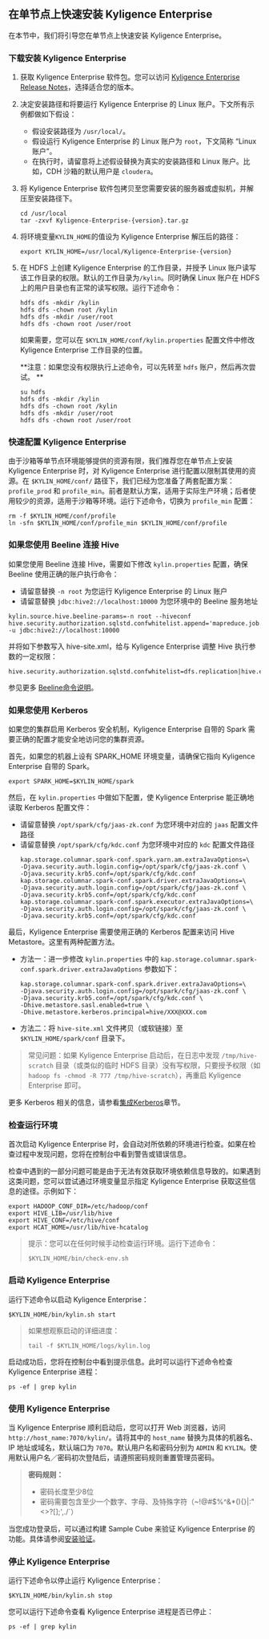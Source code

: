 ## 在单节点上快速安装 Kyligence Enterprise

在本节中，我们将引导您在单节点上快速安装 Kyligence Enterprise。

### 下载安装 Kyligence Enterprise

1. 获取 Kyligence Enterprise 软件包。您可以访问 [Kyligence Enterprise Release Notes](../../release/README.md)，选择适合您的版本。

2. 决定安装路径和将要运行 Kyligence Enterprise 的 Linux 账户。下文所有示例都做如下假设：
   - 假设安装路径为 `/usr/local/`。
   - 假设运行 Kyligence Enterprise 的 Linux 账户为 `root`，下文简称 “Linux 账户”。
   - 在执行时，请留意将上述假设替换为真实的安装路径和 Linux 账户。比如，CDH 沙箱的默认用户是 `cloudera`。

3. 将 Kyligence Enterprise 软件包拷贝至您需要安装的服务器或虚拟机，并解压至安装路径下。
   ```shell
   cd /usr/local
   tar -zxvf Kyligence-Enterprise-{version}.tar.gz
   ```

4. 将环境变量`KYLIN_HOME`的值设为 Kyligence Enterprise 解压后的路径：
   ```shell
   export KYLIN_HOME=/usr/local/Kyligence-Enterprise-{version}
   ```

5. 在 HDFS 上创建 Kyligence Enterprise 的工作目录，并授予 Linux 账户读写该工作目录的权限。默认的工作目录为`/kylin`。同时确保 Linux 账户在 HDFS 上的用户目录也有正常的读写权限。运行下述命令：

   ```shell
   hdfs dfs -mkdir /kylin
   hdfs dfs -chown root /kylin
   hdfs dfs -mkdir /user/root
   hdfs dfs -chown root /user/root
   ```

   如果需要，您可以在 `$KYLIN_HOME/conf/kylin.properties` 配置文件中修改 Kyligence Enterprise 工作目录的位置。

   **注意：如果您没有权限执行上述命令，可以先转至 `hdfs` 账户，然后再次尝试。 **

   ```shell
   su hdfs
   hdfs dfs -mkdir /kylin
   hdfs dfs -chown root /kylin
   hdfs dfs -mkdir /user/root
   hdfs dfs -chown root /user/root
   ```

### 快速配置 Kyligence Enterprise

由于沙箱等单节点环境能够提供的资源有限，我们推荐您在单节点上安装 Kyligence Enterprise 时，对 Kyligence Enterprise 进行配置以限制其使用的资源。在 `$KYLIN_HOME/conf/` 路径下，我们已经为您准备了两套配置方案：`profile_prod` 和 `profile_min`。前者是默认方案，适用于实际生产环境；后者使用较少的资源，适用于沙箱等环境。运行下述命令，切换为 `profile_min` 配置：

```shell
rm -f $KYLIN_HOME/conf/profile
ln -sfn $KYLIN_HOME/conf/profile_min $KYLIN_HOME/conf/profile
```

### 如果您使用 Beeline 连接 Hive
如果您使用 Beeline 连接 Hive，需要如下修改 `kylin.properties` 配置，确保 Beeline 使用正确的账户执行命令：

- 请留意替换 `-n root` 为您运行 Kyligence Enterprise 的 Linux 账户
- 请留意替换 `jdbc:hive2://localhost:10000` 为您环境中的 Beeline 服务地址

```properties
kylin.source.hive.beeline-params=-n root --hiveconf
hive.security.authorization.sqlstd.confwhitelist.append='mapreduce.job.*|dfs.*' -u jdbc:hive2://localhost:10000
```
并将如下参数写入 hive-site.xml，给与 Kyligence Enterprise 调整 Hive 执行参数的一定权限：

```properties
hive.security.authorization.sqlstd.confwhitelist=dfs.replication|hive.exec.compress.output|hive.auto.convert.join.noconditionaltask.*|mapred.output.compression.type|mapreduce.job.split.metainfo.maxsize
```
参见更多 [Beeline命令说明](https://cwiki.apache.org/confluence/display/Hive/HiveServer2+Clients#HiveServer2Clients-BeelineCommandOptions)。

### 如果您使用 Kerberos

如果您的集群启用 Kerberos 安全机制，Kyligence Enterprise 自带的 Spark 需要正确的配置才能安全地访问您的集群资源。

首先，如果您的机器上设有 SPARK_HOME 环境变量，请确保它指向 Kyligence Enterprise 自带的 Spark。
   ```shell
   export SPARK_HOME=$KYLIN_HOME/spark
   ```

然后，在 `kylin.properties` 中做如下配置，使 Kyligence Enterprise 能正确地读取 Kerberos 配置文件：

- 请留意替换 `/opt/spark/cfg/jaas-zk.conf` 为您环境中对应的 `jaas` 配置文件路径
- 请留意替换 `/opt/spark/cfg/kdc.conf` 为您环境中对应的 `kdc` 配置文件路径
   ```properties
   kap.storage.columnar.spark-conf.spark.yarn.am.extraJavaOptions=\
   -Djava.security.auth.login.config=/opt/spark/cfg/jaas-zk.conf \
   -Djava.security.krb5.conf=/opt/spark/cfg/kdc.conf
   kap.storage.columnar.spark-conf.spark.driver.extraJavaOptions=\
   -Djava.security.auth.login.config=/opt/spark/cfg/jaas-zk.conf \
   -Djava.security.krb5.conf=/opt/spark/cfg/kdc.conf
   kap.storage.columnar.spark-conf.spark.executor.extraJavaOptions=\
   -Djava.security.auth.login.config=/opt/spark/cfg/jaas-zk.conf \
   -Djava.security.krb5.conf=/opt/spark/cfg/kdc.conf
   ```

最后，Kyligence Enterprise 需要使用正确的 Kerberos 配置来访问 Hive Metastore。这里有两种配置方法。

- 方法一：进一步修改 `kylin.properties` 中的 `kap.storage.columnar.spark-conf.spark.driver.extraJavaOptions` 参数如下：
   ```properties
   kap.storage.columnar.spark-conf.spark.driver.extraJavaOptions=\
   -Djava.security.auth.login.config=/opt/spark/cfg/jaas-zk.conf \
   -Djava.security.krb5.conf=/opt/spark/cfg/kdc.conf \
   -Dhive.metastore.sasl.enabled=true \
   -Dhive.metastore.kerberos.principal=hive/XXX@XXX.com
   ```
- 方法二：将 `hive-site.xml` 文件拷贝（或软链接）至 `$KYLIN_HOME/spark/conf` 目录下。

> 常见问题：如果 Kyligence Enterprise 启动后，在日志中发现 `/tmp/hive-scratch` 目录（或类似的临时 HDFS 目录）没有写权限，只要授予权限（如 `hadoop fs -chmod -R 777 /tmp/hive-scratch`），再重启 Kyligence Enterprise 即可。

更多 Kerberos 相关的信息，请参看[集成Kerberos](../../security/kerberos.cn.md)章节。

### 检查运行环境

首次启动 Kyligence Enterprise 时，会自动对所依赖的环境进行检查。如果在检查过程中发现问题，您将在控制台中看到警告或错误信息。

检查中遇到的一部分问题可能是由于无法有效获取环境依赖信息导致的。如果遇到这类问题，您可以尝试通过环境变量显示指定 Kyligence Enterprise 获取这些信息的途径。示例如下：

```shell
export HADOOP_CONF_DIR=/etc/hadoop/conf
export HIVE_LIB=/usr/lib/hive
export HIVE_CONF=/etc/hive/conf
export HCAT_HOME=/usr/lib/hive-hcatalog
```

> 提示：您可以在任何时候手动检查运行环境。运行下述命令：
>
> ```shell
> $KYLIN_HOME/bin/check-env.sh
> ```

### 启动 Kyligence Enterprise

运行下述命令以启动 Kyligence Enterprise：

```shell
$KYLIN_HOME/bin/kylin.sh start
```

> 如果想观察启动的详细进度：
>
>
> ```shell
> tail -f $KYLIN_HOME/logs/kylin.log
> ```
>

启动成功后，您将在控制台中看到提示信息。此时可以运行下述命令检查 Kyligence Enterprise 进程：

```shell
ps -ef | grep kylin
```

### 使用 Kyligence Enterprise

当 Kyligence Enterprise 顺利启动后，您可以打开 Web 浏览器，访问 `http://host_name:7070/kylin/`。请将其中的 `host_name` 替换为具体的机器名、IP 地址或域名，默认端口为 `7070`。默认用户名和密码分别为 `ADMIN` 和 `KYLIN`。使用默认用户名／密码初次登陆后，请遵照密码规则重置管理员密码。

> **密码规则：**
>
> - 密码长度至少8位
> - 密码需要包含至少一个数字、字母、及特殊字符（~!@#$%^&*(){}|:"<>?[];',./`）

当您成功登录后，可以通过构建 Sample Cube 来验证 Kyligence Enterprise 的功能。具体请参阅[安装验证](../installation_validation.cn.md)。

### 停止 Kyligence Enterprise

运行下述命令以停止运行 Kyligence Enterprise：

```shell
$KYLIN_HOME/bin/kylin.sh stop
```

您可以运行下述命令查看 Kyligence Enterprise 进程是否已停止：

```shell
ps -ef | grep kylin
```

